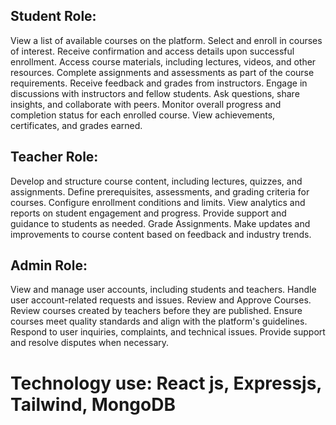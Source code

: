 ## Student Role:
View a list of available courses on the platform. Select and enroll in courses of interest. Receive confirmation and access details upon successful enrollment. Access course materials, including lectures, videos, and other resources. Complete assignments and assessments as part of the course requirements. Receive feedback and grades from instructors. Engage in discussions with instructors and fellow students. Ask questions, share insights, and collaborate with peers. Monitor overall progress and completion status for each enrolled course. View achievements, certificates, and grades earned.


## Teacher Role:
Develop and structure course content, including lectures, quizzes, and assignments. Define prerequisites, assessments, and grading criteria for courses. Configure enrollment conditions and limits. View analytics and reports on student engagement and progress. Provide support and guidance to students as needed. Grade Assignments. Make updates and improvements to course content based on feedback and industry trends.


## Admin Role:
View and manage user accounts, including students and teachers. Handle user account-related requests and issues. Review and Approve Courses. Review courses created by teachers before they are published. Ensure courses meet quality standards and align with the platform's guidelines. Respond to user inquiries, complaints, and technical issues. Provide support and resolve disputes when necessary.

# Technology use: React js, Expressjs, Tailwind, MongoDB
